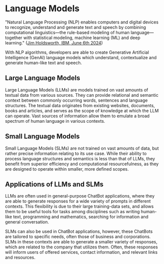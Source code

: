 # Language Models

"Natural Language Processing (NLP) enables computers and digital devices to recognize, understand and generate text and speech by combining computational linguistics—the rule-based modeling of human language—together with statistical modeling, machine learning (ML) and deep learning." ([Jim Holdsworth, IBM, June 6th 2024](https://www.ibm.com/topics/natural-language-processing))

With NLP algorithms, developers are able to create Generative Artificial Intelligence (GenAI) language models which understand, contextualize and generate human-like text and speech.

## Large Language Models

Large Language Models (LLMs) are models trained on vast amounts of textual data from various sources. They can provide relational and semantic context between commonly occurring words, sentences and language structures. The textual data originates from existing websites, documents, books and articles, and serves as the scope of knowledge at which the LLM can operate. Vast sources of information allow them to emulate a broad spectrum of human language in various contexts. 

## Small Language Models

Small Language Models (SLMs) are not trained on vast amounts of data, but rather precise information relating to its use case. While their ability to process language structures and semantics is less than that of LLMs, they benefit from superior efficiency and computational resourcefulness, as they are designed to operate within smaller, more defined scopes. 

## Applications of LLMs and SLMs

LLMs are often used in general-purpose ChatBot applications, where they are able to generate responses for a wide variety of prompts in different contexts. This flexibility is due to their large training-data sets, and allows them to be useful tools for tasks among disciplines such as writing human-like text, programming and mathematics, searching for information and general conversation.

SLMs can also be used in ChatBot applications, however, these ChatBots are tailored to specific needs, often those of business and corporations. SLMs in these contexts are able to generate a smaller variety of responses, which are related to the company that utilizes them. Often, these responses will inform users of offered services, contact information, and relevant links and resources.
